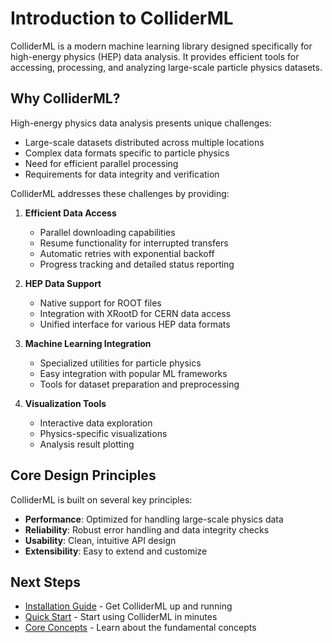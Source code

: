 # Introduction to ColliderML

ColliderML is a modern machine learning library designed specifically for high-energy physics (HEP) data analysis. It provides efficient tools for accessing, processing, and analyzing large-scale particle physics datasets.

## Why ColliderML?

High-energy physics data analysis presents unique challenges:
- Large-scale datasets distributed across multiple locations
- Complex data formats specific to particle physics
- Need for efficient parallel processing
- Requirements for data integrity and verification

ColliderML addresses these challenges by providing:
1. **Efficient Data Access**
   - Parallel downloading capabilities
   - Resume functionality for interrupted transfers
   - Automatic retries with exponential backoff
   - Progress tracking and detailed status reporting

2. **HEP Data Support**
   - Native support for ROOT files
   - Integration with XRootD for CERN data access
   - Unified interface for various HEP data formats

3. **Machine Learning Integration**
   - Specialized utilities for particle physics
   - Easy integration with popular ML frameworks
   - Tools for dataset preparation and preprocessing

4. **Visualization Tools**
   - Interactive data exploration
   - Physics-specific visualizations
   - Analysis result plotting

## Core Design Principles

ColliderML is built on several key principles:

- **Performance**: Optimized for handling large-scale physics data
- **Reliability**: Robust error handling and data integrity checks
- **Usability**: Clean, intuitive API design
- **Extensibility**: Easy to extend and customize

## Next Steps

- [Installation Guide](./installation.md) - Get ColliderML up and running
- [Quick Start](./quickstart.md) - Start using ColliderML in minutes
- [Core Concepts](./data-management.md) - Learn about the fundamental concepts 